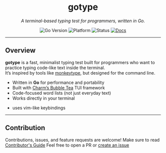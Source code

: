 <div align="center">

# gotype

*A terminal-based typing test for programmers, written in Go.*

![Go Version](https://img.shields.io/badge/Go-1.23+-00ADD8?logo=go&logoColor=white)
![Platform](https://img.shields.io/badge/Platform-Linux%20%7C%20macOS-lightgrey)
![Status](https://img.shields.io/badge/Status-Alpha-orange)
[![Docs](https://img.shields.io/badge/docs-online-blue)](/docs)
</div>

---

## Overview

**gotype** is a fast, minimalist typing test built for programmers who want to practice typing code-like text inside the terminal.  
It’s inspired by tools like [monkeytype](https://monkeytype.com/), but designed for the command line.  

- Written in **Go** for performance and portability  
- Built with [Charm’s Bubble Tea](https://github.com/charmbracelet/bubbletea) TUI framework  
- Code-focused word lists (not just everyday text)  
- Works directly in your terminal  
* uses vim-like keybindings 



---

## Contribution
Contributions, issues, and feature requests are welcome!
Make sure to read [Contributor's Guide]( /docs/contributions.md )
Feel free to open a PR or [create an issue]( https://github.com/joshua-Evans-1/gotype/issues )



